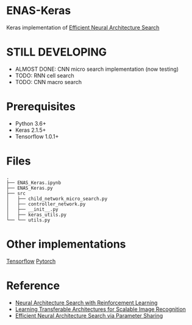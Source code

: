 # ENAS-Keras
Keras implementation of [Efficient Neural Architecture Search](https://arxiv.org/abs/1802.03268)

# STILL DEVELOPING
- ALMOST DONE: CNN micro search implementation (now testing)
- TODO: RNN cell search
- TODO: CNN macro search

# Prerequisites
- Python 3.6+
- Keras 2.1.5+
- Tensorflow 1.0.1+

# Files

```
.
├── ENAS_Keras.ipynb
├── ENAS_Keras.py
├── src
│   ├── child_network_micro_search.py
│   ├── controller_network.py
│   ├── __init__.py
│   ├── keras_utils.py
└── └── utils.py
```

# Other implementations
[Tensorflow](https://github.com/melodyguan/enas)
[Pytorch](https://github.com/carpedm20/ENAS-pytorch)

# Reference
- [Neural Architecture Search with Reinforcement Learning](https://arxiv.org/abs/1611.01578)
- [Learning Transferable Architectures for Scalable Image Recognition](https://arxiv.org/abs/1707.07012)
- [Efficient Neural Architecture Search via Parameter Sharing](https://arxiv.org/abs/1802.03268)

